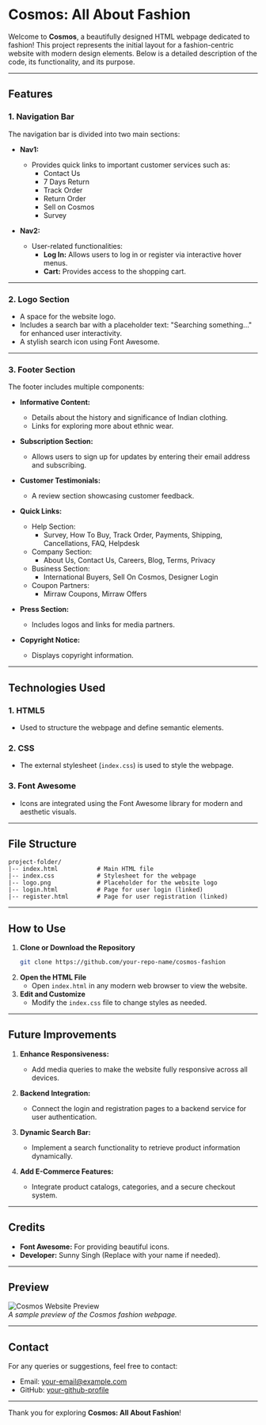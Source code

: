 # Cosmos: All About Fashion

Welcome to **Cosmos**, a beautifully designed HTML webpage dedicated to fashion! This project represents the initial layout for a fashion-centric website with modern design elements. Below is a detailed description of the code, its functionality, and its purpose.

---

## Features

### 1. **Navigation Bar**
   The navigation bar is divided into two main sections:

   - **Nav1:**
     - Provides quick links to important customer services such as:
       - Contact Us
       - 7 Days Return
       - Track Order
       - Return Order
       - Sell on Cosmos
       - Survey

   - **Nav2:**
     - User-related functionalities:
       - **Log In:** Allows users to log in or register via interactive hover menus.
       - **Cart:** Provides access to the shopping cart.

---

### 2. **Logo Section**
   - A space for the website logo.
   - Includes a search bar with a placeholder text: "Searching something..." for enhanced user interactivity.
   - A stylish search icon using Font Awesome.

---

### 3. **Footer Section**
   The footer includes multiple components:

   - **Informative Content:**
     - Details about the history and significance of Indian clothing.
     - Links for exploring more about ethnic wear.

   - **Subscription Section:**
     - Allows users to sign up for updates by entering their email address and subscribing.

   - **Customer Testimonials:**
     - A review section showcasing customer feedback.

   - **Quick Links:**
     - Help Section:
       - Survey, How To Buy, Track Order, Payments, Shipping, Cancellations, FAQ, Helpdesk
     - Company Section:
       - About Us, Contact Us, Careers, Blog, Terms, Privacy
     - Business Section:
       - International Buyers, Sell On Cosmos, Designer Login
     - Coupon Partners:
       - Mirraw Coupons, Mirraw Offers

   - **Press Section:**
     - Includes logos and links for media partners.

   - **Copyright Notice:**
     - Displays copyright information.

---

## Technologies Used

### 1. **HTML5**
   - Used to structure the webpage and define semantic elements.

### 2. **CSS**
   - The external stylesheet (`index.css`) is used to style the webpage.

### 3. **Font Awesome**
   - Icons are integrated using the Font Awesome library for modern and aesthetic visuals.

---

## File Structure

```
project-folder/
|-- index.html           # Main HTML file
|-- index.css            # Stylesheet for the webpage
|-- logo.png             # Placeholder for the website logo
|-- login.html           # Page for user login (linked)
|-- register.html        # Page for user registration (linked)
```

---

## How to Use

1. **Clone or Download the Repository**
   ```bash
   git clone https://github.com/your-repo-name/cosmos-fashion
   ```
2. **Open the HTML File**
   - Open `index.html` in any modern web browser to view the website.
3. **Edit and Customize**
   - Modify the `index.css` file to change styles as needed.

---

## Future Improvements

1. **Enhance Responsiveness:**
   - Add media queries to make the website fully responsive across all devices.

2. **Backend Integration:**
   - Connect the login and registration pages to a backend service for user authentication.

3. **Dynamic Search Bar:**
   - Implement a search functionality to retrieve product information dynamically.

4. **Add E-Commerce Features:**
   - Integrate product catalogs, categories, and a secure checkout system.

---

## Credits

- **Font Awesome:** For providing beautiful icons.
- **Developer:** Sunny Singh (Replace with your name if needed).

---

## Preview

![Cosmos Website Preview](path-to-screenshot.png)  
_A sample preview of the Cosmos fashion webpage._

---

## Contact

For any queries or suggestions, feel free to contact:

- Email: your-email@example.com
- GitHub: [your-github-profile](https://github.com/your-github-profile)

---

Thank you for exploring **Cosmos: All About Fashion**!

